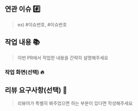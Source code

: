 ## 연관 이슈 #️⃣
> ex) #이슈번호, #이슈번호

## 작업 내용 📚
> 이번 PR에서 작업한 내용을 간략히 설명해주세요

### 작업 화면(선택) 🔥

## 리뷰 요구사항(선택) 💬
> 리뷰어가 특별히 봐주었으면 하는 부분이 있다면 작성해주세요
